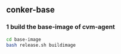 ## conker-base

### 1 build the base-image of cvm-agent
```bash
cd base-image
bash release.sh buildimage
```



